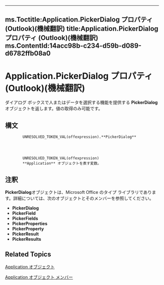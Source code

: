 

---
ms.Toctitle:Application.PickerDialog プロパティ (Outlook)(機械翻訳)
title:Application.PickerDialog プロパティ (Outlook)(機械翻訳)
ms.ContentId:14acc98b-c234-d59b-d089-d6782ffb08a0
---
# Application.PickerDialog プロパティ (Outlook)(機械翻訳)




ダイアログ ボックスで人またはデータを選択する機能を提供する **PickerDialog** オブジェクトを返します。値の取得のみ可能です。

## 構文

            UNRESOLVED_TOKEN_VAL(offexpression).**PickerDialog**




            UNRESOLVED_TOKEN_VAL(offexpression)
            **Application** オブジェクトを表す変数。



## 注釈
**PickerDialog**オブジェクトは、Microsoft Office のタイプ ライブラリであります。詳細については、次のオブジェクトとそのメンバーを参照してください。

- **PickerDialog**
- **PickerField**
- **PickerFields**
- **PickerProperties**
- **PickerProperty**
- **PickerResult**
- **PickerResults**








## Related Topics

[Application オブジェクト](797003e7-ecd1-eccb-eaaf-32d6ddde8348.md)

[Application オブジェクト メンバー](3519c89c-2353-85ee-7ddc-62e5dd85a8e7.md)




